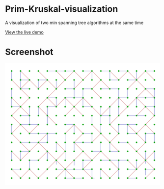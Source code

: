 # Prim-Kruskal-visualization

A visualization of two min spanning tree algorithms at the same time

[View the live demo](https://regularmemory.blog/PrimKruskalViz/)

# Screenshot

[![](./screenshot.png)](https://regularmemory.blog/PrimKruskalViz/)
